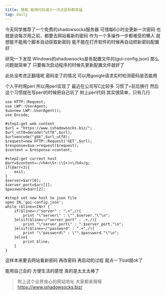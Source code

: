 ```yaml
---
title: 随笔 能用代码减少一次点鼠标都幸福
tag: daily
---
```

今天同学推荐了一个免费的shadowsocks服务器
可惜每6小时会更新一次密码
也就是说每次用之前，都要去网站看新的密码
作为一个多操作一步都难受的懒人
就想能不能用个脚本自动获取新密码
能不能在打开软件的时候再自动把新密码配置好

研究一下发现
Windows的shadowsocks是有配置文件的(gui-config.json)
那么问题就简单了
只要每次启动程序的时候先更新配置文件就好了

此处没考虑正翻墙呢
密码变了的情况
可以用google请求实时检测密码是否能用

个人平时用perl
所以用perl实现了
最近在公司写C比较多
习惯了=前后换行
然后这个习惯就在写perl的时候把自己坑了
附上perl代码
其实很简单，只有几行

```
use HTTP::Request;
use LWP::UserAgent;
$ua=new LWP::UserAgent();
use Encode;

#step1:get web content
$url = "https://www.ishadowsocks.biz/";
$url_utf8=decode("utf8",$url);
$url=encode("gbk",$url_utf8);
$request=new HTTP::Request('GET',$url);
$response=$ua->request($request);
$content = $response->content;

#step2:get current host
@arr=$content=~/<h4>\S+:(\S+)<\/h4>/g;
if(@arr<3){
	exit;
}
$server=$arr[0];
$server_port=$arr[1];
$password=$arr[2];

#step3 set new host to json file
open IN,'gui-config.json';
while ($line=<IN>) {
	if($line=~/"server" : ".+",/){
		print "\"server\" : \"".$server."\"\n";
	}elsif($line=~/"server_port" : .+,/){
		print "\"server_port\" : ".$server_port."\n";
	}elsif($line=~/"password" : ".+",/){
		print "\"password\" : \"".$password."\"\n";
	}else{
		print $line;
	}
}
```

这样本来要去网站看新密码
再改密码
再启动的过程
就点一下bat就ok了

能用自己会的
方便生活的感觉
真的是太太太棒了

> 附上这个业界良心的网站地址
> 大家都来用呀
> https://www.ishadowsocks.biz/